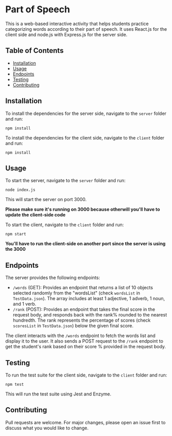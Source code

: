 # Part of Speech

This is a web-based interactive activity that helps students practice categorizing words according to their part of speech. It uses React.js for the client side and node.js with Express.js for the server side.

## Table of Contents

- [Installation](#installation)
- [Usage](#usage)
- [Endpoints](#endpoints)
- [Testing](#testing)
- [Contributing](#contributing)

## Installation

To install the dependencies for the server side, navigate to the `server` folder and run:

`npm install`


To install the dependencies for the client side, navigate to the `client` folder and run:

`npm install`


## Usage

To start the server, navigate to the `server` folder and run:

`node index.js`


This will start the server on port 3000.

**Please make sure it's running on 3000 because otherwill you'll have to update the client-side code**

To start the client, navigate to the `client` folder and run:

`npm start`

**You'll have to run the client-side on another port since the server is using the 3000**

## Endpoints

The server provides the following endpoints:

- `/words` (GET): Provides an endpoint that returns a list of 10 objects selected randomly from the "wordsList" (check `wordsList` in `TestData.json`). The array includes at least 1 adjective, 1 adverb, 1 noun, and 1 verb.
- `/rank` (POST): Provides an endpoint that takes the final score in the request body, and responds back with the rank% rounded to the nearest hundredth. The rank represents the percentage of scores (check `scoresList` in `TestData.json`) below the given final score.

The client interacts with the `/words` endpoint to fetch the words list and display it to the user. It also sends a POST request to the `/rank` endpoint to get the student's rank based on their score % provided in the request body.

## Testing


To run the test suite for the client side, navigate to the `client` folder and run:

`npm test`

This will run the test suite using Jest and Enzyme.

## Contributing

Pull requests are welcome. For major changes, please open an issue first to discuss what you would like to change.
